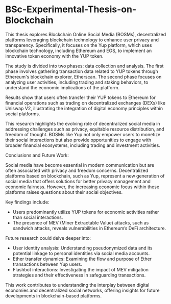 # BSc-Experimental-Thesis-on-Blockchain
This thesis explores Blockchain Online Social Media (BOSMs), decentralized platforms leveraging blockchain technology to enhance user privacy and transparency. Specifically, it focuses on the Yup platform, which uses blockchain technology, including Ethereum and EOS, to implement an innovative token economy with the YUP token.

The study is divided into two phases: data collection and analysis. The first phase involves gathering transaction data related to YUP tokens through Ethereum's blockchain explorer, Etherscan. The second phase focuses on analyzing user activities, including trading and staking behaviors, to understand the economic implications of the platform. 

Results show that users often transfer their YUP tokens to Ethereum for financial operations such as trading on decentralized exchanges (DEXs) like Uniswap V2, illustrating the integration of digital economy principles within social platforms.

This research highlights the evolving role of decentralized social media in addressing challenges such as privacy, equitable resource distribution, and freedom of thought. BOSMs like Yup not only empower users to monetize their social interactions but also provide opportunities to engage with broader financial ecosystems, including trading and investment activities.

Conclusions and Future Work:

Social media have become essential in modern communication but are often associated with privacy and freedom concerns. Decentralized platforms based on blockchain, such as Yup, represent a new generation of social media that offers solutions for better privacy management and economic fairness. However, the increasing economic focus within these platforms raises questions about their social objectives.

Key findings include:
- Users predominantly utilize YUP tokens for economic activities rather than social interactions.
- The presence of MEV (Miner Extractable Value) attacks, such as sandwich attacks, reveals vulnerabilities in Ethereum’s DeFi architecture.

Future research could delve deeper into:
- User identity analysis: Understanding pseudonymized data and its potential linkage to personal identities via social media accounts.
- Ether transfer dynamics: Examining the flow and purpose of Ether transactions between Yup users.
- Flashbot interactions: Investigating the impact of MEV mitigation strategies and their effectiveness in safeguarding transactions.
  
This work contributes to understanding the interplay between digital economies and decentralized social networks, offering insights for future developments in blockchain-based platforms.
